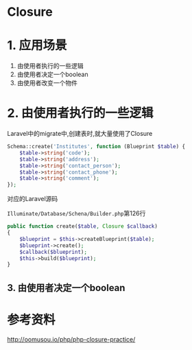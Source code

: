 # Closure

# 1. 应用场景

1. 由使用者执行的一些逻辑
2. 由使用者决定一个boolean
3. 由使用者改变一个物件

# 2. 由使用者执行的一些逻辑

Laravel中的migrate中,创建表时,就大量使用了Closure

```php
Schema::create('Institutes', function (Blueprint $table) {
    $table->string('code');
    $table->string('address');
    $table->string('contact_person');
    $table->string('contact_phone');
    $table->string('comment');
});
```

对应的Laravel源码

`Illuminate/Database/Schena/Builder.php`第126行
```php
public function create($table, Closure $callback)
{
    $blueprint = $this->createBlueprint($table);
    $blueprint->create();
    $callback($blueprint);
    $this->build($blueprint);
}
```

## 3. 由使用者决定一个boolean


# 参考资料

<http://oomusou.io/php/php-closure-practice/>